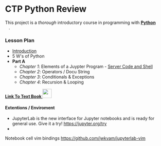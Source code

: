 # CTP Python Review

This project is a *thorough* introductory course
    in programming with **[Python <img height="12" style="display: inline-block" src="https://www.python.org/static/community_logos/python-logo-inkscape.svg">](https://www.python.org/)**.
    



### Lesson Plan

- [Introduction](https://render.githubusercontent.com/view/ipynb?commit=73432b906048f7027c27c631a35e13bf8c5c7798&enc_url=68747470733a2f2f7261772e67697468756275736572636f6e74656e742e636f6d2f776562617274696665782f696e74726f2d746f2d707974686f6e2f373334333262393036303438663730323763323763363331613335653133626638633563373739382f30305f696e74726f2f30305f636f6e74656e742e6970796e62&nwo=webartifex%2Fintro-to-python&path=00_intro%2F00_content.ipynb&repository_id=150825066&repository_type=Repository#What-is-Python?)
- 5 W's of Python
- **Part A**
  - *Chapter 1*: Elements of a Juypter Program
               - [Server Code and Shell](https://nbviewer.jupyter.org/github/ipython/ipython/blob/6.x/examples/IPython%20Kernel/Index.ipynb)
  - *Chapter 2*: Operators / Docu String
  - *Chapter 3*: Conditionals & Exceptions
  - *Chapter 4*: Recursion & Looping

 
 **[Link To Text Book <img height="1" style="height:30px" src="https://github.githubassets.com/images/modules/logos_page/GitHub-Mark.png">](https://github.com/webartifex/intro-to-python)**

#### Extentions / Enviroment
* JupyterLab is the new interface for Jupyter notebooks and is ready for general use.
Give it a try!
https://jupyter.org/try
* 
Notebook cell vim bindings
https://github.com/jwkvam/jupyterlab-vim